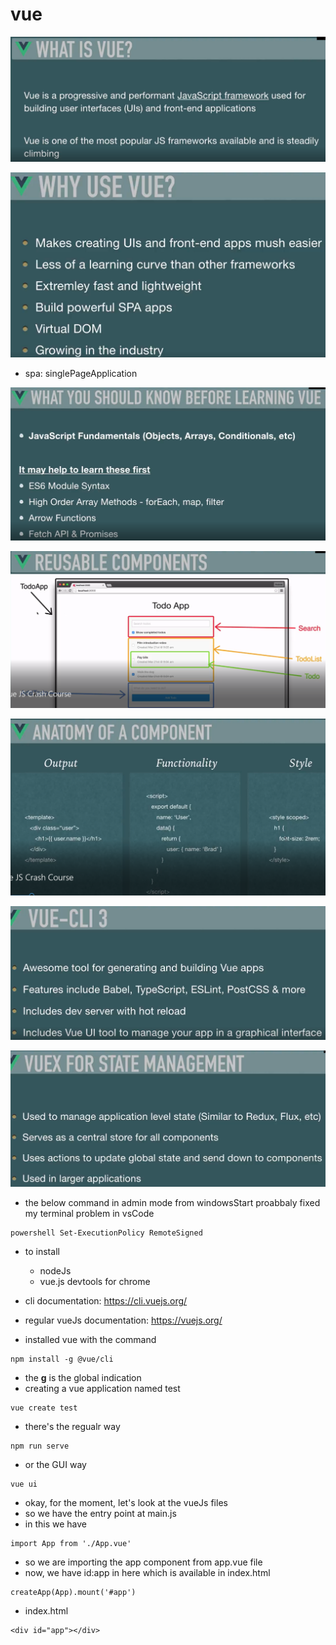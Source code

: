 # vue

![vue](https://github.com/anindameister/SpringBootFairCorp/blob/main/snaps/Traversy/1.PNG)


![vue](https://github.com/anindameister/SpringBootFairCorp/blob/main/snaps/Traversy/2.PNG)

- spa: singlePageApplication

![vue](https://github.com/anindameister/SpringBootFairCorp/blob/main/snaps/Traversy/3.PNG)

![vue](https://github.com/anindameister/SpringBootFairCorp/blob/main/snaps/Traversy/4.PNG)

![vue](https://github.com/anindameister/SpringBootFairCorp/blob/main/snaps/Traversy/5.PNG)

![vue](https://github.com/anindameister/SpringBootFairCorp/blob/main/snaps/Traversy/6.PNG)

![vue](https://github.com/anindameister/SpringBootFairCorp/blob/main/snaps/Traversy/7.PNG)

- the below command in admin mode from windowsStart proabbaly fixed my terminal problem in vsCode
```
powershell Set-ExecutionPolicy RemoteSigned
```

- to install
    - nodeJs
    - vue.js devtools for chrome
- cli documentation: https://cli.vuejs.org/
- regular vueJs documentation: https://vuejs.org/

- installed vue with the command
```
npm install -g @vue/cli
```
- the **g** is the global indication
- creating a vue application named test
```
vue create test
```
- there's the regualr way
```
npm run serve
```
- or the GUI way
```
vue ui
```
- okay, for the moment, let's look at the vueJs files
- so we have the entry point at main.js
- in this we have
```
import App from './App.vue'
```
- so we are importing the app component from app.vue file
- now, we have id:app in here which is available in index.html
```
createApp(App).mount('#app')
```
- index.html
```
<div id="app"></div>
```